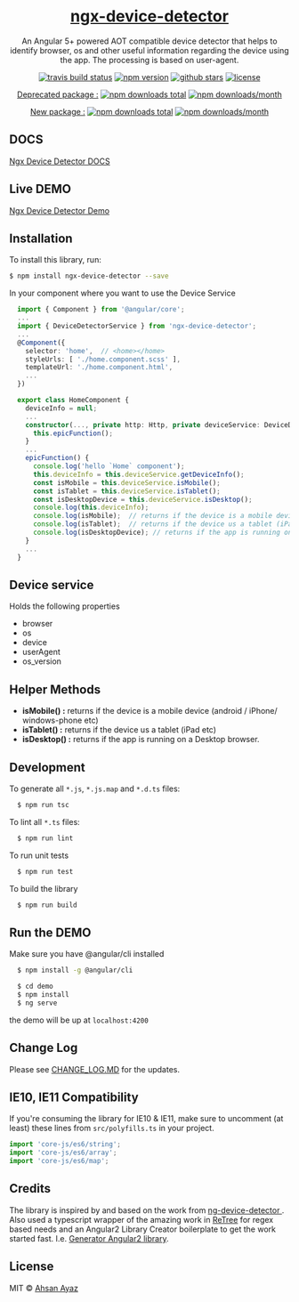 <a href="https://koderlabs.github.io/ngx-device-detector">
  <h1 align="center">ngx-device-detector</h1> 
</a>

<p align="center">
An Angular 5+ powered AOT compatible device detector that helps to identify browser, os and other useful information regarding the device using the app. The processing is based on user-agent.
</p>

<p align="center">
<a href="https://travis-ci.org/KoderLabs/ngx-device-detector"><img src="http://img.shields.io/travis/KoderLabs/ngx-device-detector.svg?style=flat" alt="travis build status" ></a>
<a href="https://www.npmjs.com/package/ngx-device-detector"><img src="https://img.shields.io/npm/v/ngx-device-detector.svg" alt="npm version" ></a>
<a href="https://www.npmjs.com/package/ngx-device-detector"><img src="https://img.shields.io/github/stars/KoderLabs/ngx-device-detector.svg?style=social&label=Star&style=flat-square" alt="github stars" ></a>
<a href="https://www.npmjs.com/package/ngx-device-detector"><img src="https://img.shields.io/npm/l/ngx-device-detector.svg?style=flat-square" alt="license" ></a>
</p>
<p align="center">
  <a href="https://www.npmjs.com/package/ng2-device-detector">Deprecated package :</a>
  <a href="https://www.npmjs.com/package/ng2-device-detector"><img src="https://img.shields.io/npm/dt/ng2-device-detector.svg?style=flat-square" alt="npm downloads total" ></a>
  <a href="https://www.npmjs.com/package/ng2-device-detector"><img src="https://img.shields.io/npm/dm/ng2-device-detector.svg" alt="npm downloads/month" ></a>
</p>
<p align="center">
  <a href="https://www.npmjs.com/package/ngx-device-detector">New package :</a>
  <a href="https://www.npmjs.com/package/ngx-device-detector"><img src="https://img.shields.io/npm/dt/ngx-device-detector.svg?style=flat-square" alt="npm downloads total" ></a>
  <a href="https://www.npmjs.com/package/ngx-device-detector"><img src="https://img.shields.io/npm/dm/ngx-device-detector.svg" alt="npm downloads/month" ></a>
</p>


## DOCS

[Ngx Device Detector DOCS](https://koderlabs.github.io/ngx-device-detector)

## Live DEMO

[Ngx Device Detector Demo](https://koderlabs.github.io/ngx-device-detector/demo)


## Installation

To install this library, run:

```bash
$ npm install ngx-device-detector --save
```

In your component where you want to use the Device Service
```typescript
  import { Component } from '@angular/core';
  ...
  import { DeviceDetectorService } from 'ngx-device-detector';
  ...
  @Component({
    selector: 'home',  // <home></home>
    styleUrls: [ './home.component.scss' ],
    templateUrl: './home.component.html',
    ...
  })

  export class HomeComponent {
    deviceInfo = null;
    ...
    constructor(..., private http: Http, private deviceService: DeviceDetectorService) {
      this.epicFunction();
    }
    ...
    epicFunction() {
      console.log('hello `Home` component');
      this.deviceInfo = this.deviceService.getDeviceInfo();
      const isMobile = this.deviceService.isMobile();
      const isTablet = this.deviceService.isTablet();
      const isDesktopDevice = this.deviceService.isDesktop();
      console.log(this.deviceInfo);
      console.log(isMobile);  // returns if the device is a mobile device (android / iPhone / windows-phone etc)
      console.log(isTablet);  // returns if the device us a tablet (iPad etc)
      console.log(isDesktopDevice); // returns if the app is running on a Desktop browser.
    }
    ...
  }

```

## Device service
Holds the following properties
* browser
* os
* device
* userAgent
* os_version

## Helper Methods
* **isMobile() :** returns if the device is a mobile device (android / iPhone/ windows-phone etc)
* **isTablet() :** returns if the device us a tablet (iPad etc)
* **isDesktop() :** returns if the app is running on a Desktop browser.

## Development

To generate all `*.js`, `*.js.map` and `*.d.ts` files:

```bash
  $ npm run tsc
```

To lint all `*.ts` files:

```bash
  $ npm run lint
```

To run unit tests
```bash
  $ npm run test
```

To build the library
```bash
  $ npm run build
```


## Run the DEMO

Make sure you have @angular/cli installed

```bash
  $ npm install -g @angular/cli
```

```bash
  $ cd demo
  $ npm install
  $ ng serve
```

the demo will be up at `localhost:4200`

## Change Log

Please see [CHANGE_LOG.MD](CHANGE_LOG.MD) for the updates.

## IE10, IE11 Compatibility

If you're consuming the library for IE10 & IE11, make sure to uncomment (at least) these lines from `src/polyfills.ts` in your project.

```typescript
import 'core-js/es6/string';
import 'core-js/es6/array';
import 'core-js/es6/map';
```

## Credits

The library is inspired by and based on the work from [ng-device-detector ](https://github.com/srfrnk/ng-device-detector). Also used a typescript wrapper of the amazing work in [ReTree](https://github.com/srfrnk/re-tree) for regex based needs and an Angular2 Library Creator boilerplate to get the work started fast. I.e. [Generator Angular2 library](https://github.com/jvandemo/generator-angular2-library).

## License

MIT © [Ahsan Ayaz](https://github.com/AhsanAyaz)
